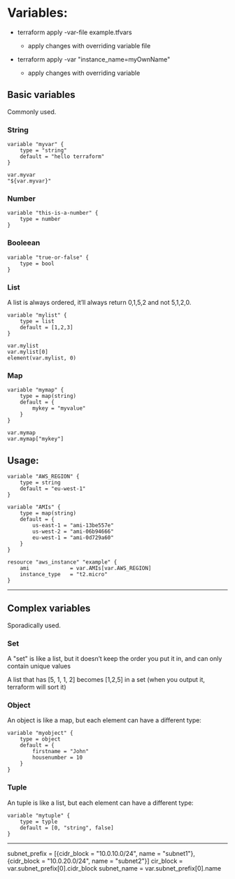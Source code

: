 # Variables:

* terraform apply -var-file example.tfvars
  * apply changes with overriding variable file

* terraform apply -var "instance_name=myOwnName"
  * apply changes with overriding variable

## Basic variables
Commonly used.
### String
```
variable "myvar" {
    type = "string"
    default = "hello terraform"
}

var.myvar
"${var.myvar}"
```
### Number
```
variable "this-is-a-number" {
    type = number
}
```

### Booleean
```
variable "true-or-false" {
    type = bool
}
```

### List
A list is always ordered, it’ll always return 0,1,5,2 and not 5,1,2,0.
```
variable "mylist" {
    type = list
    default = [1,2,3]
}

var.mylist
var.mylist[0]
element(var.mylist, 0)
```
### Map
```
variable "mymap" {
    type = map(string)
    default = {
        mykey = "myvalue"
    }
}

var.mymap
var.mymap["mykey"]
```

## Usage:
```
variable "AWS_REGION" {
    type = string
    default = "eu-west-1"
}

variable "AMIs" {
    type = map(string)
    default = {
        us-east-1 = "ami-13be557e"
        us-west-2 = "ami-06b94666"
        eu-west-1 = "ami-0d729a60"
    }
}

resource "aws_instance" "example" {
    ami             = var.AMIs[var.AWS_REGION]
    instance_type   = "t2.micro"
}
```
- - - - - - - - - - - - - - - - - - - - - - - - - - - - - - -
## Complex variables
Sporadically used.

### Set
A "set" is like a list, but it doesn’t keep the order you put it in, and can only
contain unique values

A list that has [5, 1, 1, 2] becomes [1,2,5] in a set (when you output it,
terraform will sort it)

### Object
An object is like a map, but each element can have a different type:
```
variable "myobject" {
    type = object
    default = {
        firstname = "John"
        housenumber = 10
    }
}
```

### Tuple
An tuple is like a list, but each element can have a different type:
```
variable "mytuple" {
    type = typle
    default = [0, "string", false]
}

```
- - - - - - - - - - - - - - - - - - - - - - - - - - - - - - -

subnet_prefix = [{cidr_block = "10.0.10.0/24", name = "subnet1"}, {cidr_block = "10.0.20.0/24", name = "subnet2"}]
cir_block = var.subnet_prefix[0].cidr_block
subnet_name = var.subnet_prefix[0].name

